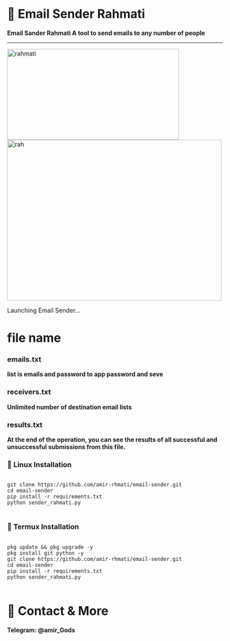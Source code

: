 # 📧 Email Sender Rahmati

**Email Sander Rahmati A tool to send emails to any number of people**

---
<img width="401" height="212" alt="rahmati" src="https://github.com/user-attachments/assets/72977120-d070-4036-95e9-bd4eb70f2c79" />
<img width="501" height="376" alt="rah" src="https://github.com/user-attachments/assets/e06201f3-86c7-49eb-9f48-7195a4462b68" />

Launching Email Sender...

# file name 
### emails.txt
**list is emails and password to app password and seve**
### receivers.txt
**Unlimited number of destination email lists**
### results.txt
**At the end of the operation, you can see the results of all successful and unsuccessful submissions from this file.**

### 🐧 **Linux Installation**
<pre>
<code>
git clone https://github.com/amir-rhmati/email-sender.git
cd email-sender
pip install -r requirements.txt
python sender_rahmati.py
</code>
</pre>


### 🐧 **Termux Installation**
<pre>
<code>
pkg update && pkg upgrade -y
pkg install git python -y
git clone https://github.com/amir-rhmati/email-sender.git
cd email-sender
pip install -r requirements.txt
python sender_rahmati.py
</code>
</pre>

# 🔗 Contact & More

**Telegram: @amir_Gods**

